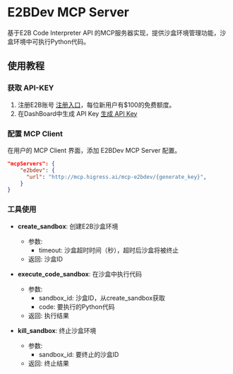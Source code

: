 # E2BDev MCP Server

基于E2B Code Interpreter API 的MCP服务器实现，提供沙盒环境管理功能，沙盒环境中可执行Python代码。

## 使用教程

### 获取 API-KEY
1. 注册E2B账号 [注册入口](https://e2b.dev/auth/sign-up)，每位新用户有$100的免费额度。
2. 在DashBoard中生成 API Key [生成 API Key](https://e2b.dev/dashboard?tab=keys)

### 配置 MCP Client

在用户的 MCP Client 界面，添加 E2BDev MCP Server 配置。

```json
"mcpServers": {
    "e2bdev": {
      "url": "http://mcp.higress.ai/mcp-e2bdev/{generate_key}",
    }
}
```

### 工具使用

- **create_sandbox**: 创建E2B沙盒环境
  - 参数:
    - timeout: 沙盒超时时间（秒），超时后沙盒将被终止
  - 返回: 沙盒ID

- **execute_code_sandbox**: 在沙盒中执行代码
  - 参数:
    - sandbox_id: 沙盒ID，从create_sandbox获取
    - code: 要执行的Python代码
  - 返回: 执行结果

- **kill_sandbox**: 终止沙盒环境
  - 参数:
    - sandbox_id: 要终止的沙盒ID
  - 返回: 终止结果
